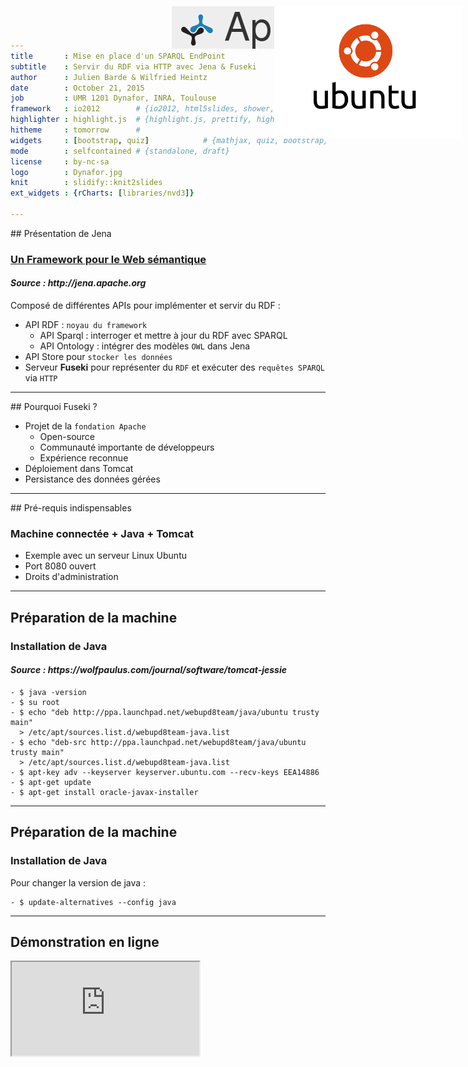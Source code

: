 ```yaml
---
title       : Mise en place d'un SPARQL EndPoint
subtitle    : Servir du RDF via HTTP avec Jena & Fuseki
author      : Julien Barde & Wilfried Heintz
date        : October 21, 2015
job         : UMR 1201 Dynafor, INRA, Toulouse
framework   : io2012        # {io2012, html5slides, shower, dzslides, ...}
highlighter : highlight.js  # {highlight.js, prettify, highlight}
hitheme     : tomorrow      #   
widgets     : [bootstrap, quiz]            # {mathjax, quiz, bootstrap}
mode        : selfcontained # {standalone, draft}
license     : by-nc-sa
logo        : Dynafor.jpg
knit        : slidify::knit2slides
ext_widgets : {rCharts: [libraries/nvd3]}

--- 
```

<img style="position: absolute; top: 10px; right: 10px; border: 1px;" src="assets/img/apache_jena.png">
## Présentation de Jena

  <h3><u>Un Framework pour le Web sémantique</u></h3>
  <h4><i>Source : http://jena.apache.org</i></h4>

Composé de différentes APIs pour implémenter et servir du RDF :

 - API RDF : `noyau du framework`
    - API Sparql : interroger et mettre à jour du RDF avec SPARQL
    - API Ontology : intégrer des modèles `OWL` dans Jena
 - API Store pour `stocker les données`
 - Serveur <b>Fuseki</b> pour représenter du `RDF` et exécuter des `requêtes SPARQL` via `HTTP`
 


---
<img style="position: absolute; top: 10px; right: 10px; border: 0; width:300px;" src="assets/img/Apache.gif">
##  Pourquoi Fuseki ?

   - Projet de la `fondation Apache`
      - Open-source
      - Communauté importante de développeurs
      - Expérience reconnue
   - Déploiement dans Tomcat
   - Persistance des données gérées
 

---
<img style="position: absolute; top: 10px; right: 10px; border: 0; width:300px;" src="assets/img/ubuntu.png">
##  Pré-requis indispensables

  <h3>Machine connectée + Java + Tomcat</h3>

 - Exemple avec un serveur Linux Ubuntu
 - Port 8080 ouvert
 - Droits d'administration



---
##  Préparation de la machine

  <h3>Installation de Java</h3>
  <h4><i>Source : https://wolfpaulus.com/journal/software/tomcat-jessie </i></h4>

    - $ java -version
    - $ su root
    - $ echo "deb http://ppa.launchpad.net/webupd8team/java/ubuntu trusty main" 
      > /etc/apt/sources.list.d/webupd8team-java.list
    - $ echo "deb-src http://ppa.launchpad.net/webupd8team/java/ubuntu trusty main" 
      > /etc/apt/sources.list.d/webupd8team-java.list
    - $ apt-key adv --keyserver keyserver.ubuntu.com --recv-keys EEA14886
    - $ apt-get update
    - $ apt-get install oracle-javax-installer




---
##  Préparation de la machine

  <h3>Installation de Java</h3>

Pour changer la version de java :

    - $ update-alternatives --config java





---
##  Démonstration en ligne

<iframe src = "http://147.99.107.5:8080/fuseki/"  onload="this.width=window.innerWidth;this.height=window.innerHeight;"></iframe>

